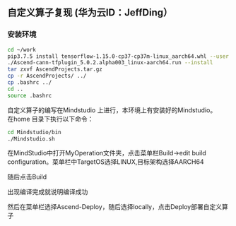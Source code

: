 ## 自定义算子复现  (华为云ID：JeffDing）

### 安装环境

```bash
cd ~/work
pip3.7.5 install tensorflow-1.15.0-cp37-cp37m-linux_aarch64.whl --user
./Ascend-cann-tfplugin_5.0.2.alpha003_linux-aarch64.run --install
tar zxvf AscendProjects.tar.gz
cp -r AscendProjects/ ../
cp .bashrc ../
cd ..
source .bashrc
```

自定义算子的编写在Mindstudio 上进行，本环境上有安装好的Mindstudio。  
在home 目录下执行以下命令： 
```bash 
cd Mindstudio/bin  
./Mindstudio.sh
```
在MindStudio中打开MyOperation文件夹，点击菜单栏Build->edit build configuration。菜单栏中TargetOS选择LINUX,目标架构选择AARCH64

随后点击Build

出现编译完成就说明编译成功

然后在菜单栏选择Ascend-Deploy，随后选择locally，点击Deploy部署自定义算子